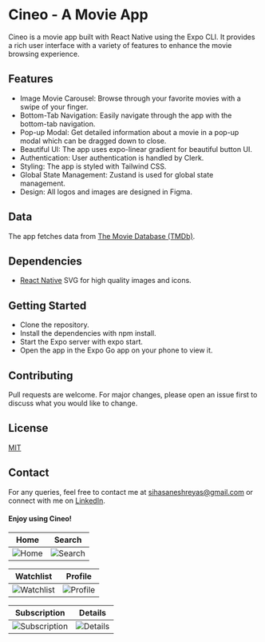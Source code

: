 # Cineo - A Movie App

Cineo is a movie app built with React Native using the Expo CLI. It provides a rich user interface with a variety of features to enhance the movie browsing experience.

## Features


- Image Movie Carousel: Browse through your favorite movies with a swipe of your finger.
- Bottom-Tab Navigation: Easily navigate through the app with the bottom-tab navigation.
- Pop-up Modal: Get detailed information about a movie in a pop-up modal which can be dragged down to close.
- Beautiful UI: The app uses expo-linear gradient for beautiful button UI.
- Authentication: User authentication is handled by Clerk.
- Styling: The app is styled with Tailwind CSS.
- Global State Management: Zustand is used for global state management.
- Design: All logos and images are designed in Figma.

## Data

The app fetches data from [The Movie Database (TMDb)](https://www.themoviedb.org/).

## Dependencies

- [React Native](https://github.com/software-mansion/react-native-svg) SVG for high quality images and icons.

## Getting Started

- Clone the repository.
- Install the dependencies with npm install.
- Start the Expo server with expo start.
- Open the app in the Expo Go app on your phone to view it.

## Contributing

Pull requests are welcome. For major changes, please open an issue first to discuss what you would like to change.

## License

[MIT](https://choosealicense.com/licenses/mit/)

## Contact

For any queries, feel free to contact me at [
sihasaneshreyas@gmail.com](mailto:sihasaneshreyas@gmail.com) or connect with me on [LinkedIn](https://www.linkedin.com/in/shreyas-sihasane-441b95238/).

#### Enjoy using Cineo!

| Home                                  | Search                                |
| ------------------------------------- | ------------------------------------- |
| ![Home](https://github.com/Shreyas-29/cineo/assets/111555846/c10a3f50-08eb-47d5-aa32-c6815019203e) | ![Search](https://github.com/Shreyas-29/cineo/assets/111555846/b218b40d-4ec9-4dad-95c3-22e2542053f5) |

| Watchlist                             | Profile                               |
| ------------------------------------- | ------------------------------------- |
| ![Watchlist](https://github.com/Shreyas-29/cineo/assets/111555846/325061b2-0a4e-4eb0-aca3-d89950e978e9) | ![Profile](https://github.com/Shreyas-29/cineo/assets/111555846/6527a03f-b4b3-454b-8ab4-9021d964f3c0) |

| Subscription                          | Details                               |
| ------------------------------------- | ------------------------------------- |
| ![Subscription](https://github.com/Shreyas-29/cineo/assets/111555846/79c48a28-ed1a-4a9d-8b6e-8c2120c76d86) | ![Details](https://github.com/Shreyas-29/cineo/assets/111555846/3a580d2e-3f15-4e1a-96a6-83545c7eea17) |

